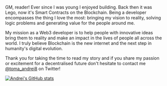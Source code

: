   GM, reader! Ever since I was young I enjoyed building. Back then it was Lego, now it's Smart Contracts on the Blockchain. Being a developer encompasses the thing I love the most: bringing my vision to reality, solving logic problems and generating value for the people around me.

  My mission as a Web3 developer is to help people with innovative ideas bring them to reality and make an impact in the lives of people all across the world. I truly believe Blockchain is the new internet and the next step in humanity's digital evolution.
  
  Thank you for taking the time to read my story and if you share my passion or excitement for a decentralised future don't hesitate to contact me [@toma_andrei8](https://twitter.com/toma_andrei8) on Twitter! 
  
  [![Andrei's GitHub stats](https://github-readme-stats.vercel.app/api?username=andreitoma8)](https://github.com/anuraghazra/github-readme-stats)
